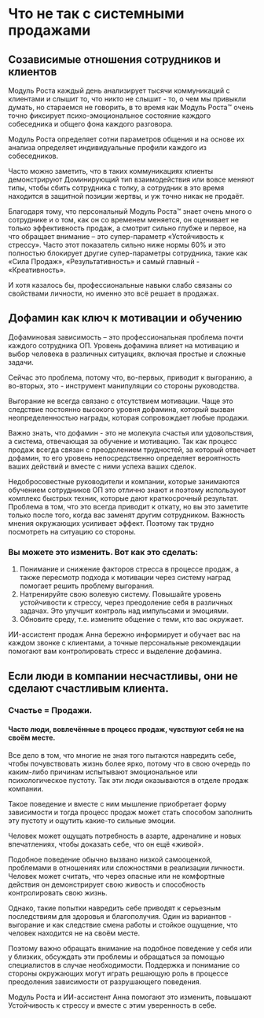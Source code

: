 
# Что не так с системными продажами

## Созависимые отношения сотрудников и клиентов

Модуль Роста каждый день анализирует тысячи коммуникаций с клиентами и слышит то, что никто не слышит - то, о чем мы привыкли думать, но стараемся не говорить, в то время как Модуль Роста™ очень точно фиксирует психо-эмоциональное состояние каждого собеседника и общего фона каждого разговора.

Модуль Роста определяет сотни параметров общения и на основе их анализа определяет индивидуальные профили каждого из собеседников.

Часто можно заметить, что в таких коммуникациях клиенты демонстрируют Доминирующий тип взаимодействия или вовсе меняют типы, чтобы сбить сотрудника с толку, а сотрудник в это время находится в защитной позиции жертвы, и уж точно никак не продаёт.

Благодаря тому, что персональный Модуль Роста™ знает очень много о сотруднике и о том, как он со временем меняется, он оценивает не только эффективность продаж, а смотрит сильно глубже и первое, на что обращает внимание – это супер-параметр «Устойчивость к стрессу». Часто этот показатель сильно ниже нормы 60% и это полностью блокирует другие супер-параметры сотрудника, такие как «Сила Продаж», «Результативность» и самый главный - «Креативность».

И хотя казалось бы, профессиональные навыки слабо связаны со свойствами личности, но именно это всё решает в продажах.

## Дофамин как ключ к мотивации и обучению

Дофаминовая зависимость – это профессиональная проблема почти каждого сотрудника ОП. Уровень дофамина влияет на мотивацию и выбор человека в различных ситуациях, включая простые и сложные задачи.

Сейчас это проблема, потому что, во-первых, приводит к выгоранию, а во-вторых, это - инструмент манипуляции со стороны руководства.

Выгорание не всегда связано с отсутствием мотивации. Чаще это следствие постоянно высокого уровня дофамина, который вызван неопределенностью награды, которая сопровождает любые продажи.

Важно знать, что дофамин - это не молекула счастья или удовольствия, а система, отвечающая за обучение и мотивацию. Так как процесс продаж всегда связан с преодолением трудностей, за который отвечает дофамин, то его уровень непосредственно определяет вероятность ваших действий и вместе с ними успеха ваших сделок.

Недобросовестные руководители и компании, которые занимаются обучением сотрудников ОП это отлично знают и поэтому используют комплекс быстрых техник, которые дают краткосрочный результат. Проблема в том, что это всегда приводит к откату, но вы это заметите только после того, когда вас заменят другим сотрудником. Важность мнения окружающих усиливает эффект. Поэтому так трудно посмотреть на ситуацию со стороны.

### Вы можете это изменить. Вот как это сделать:

1. Понимание и снижение факторов стресса в процессе продаж, а также пересмотр подхода к мотивации через систему наград помогает решить проблему выгорания.
2. Натренируйте свою волевую систему. Повышайте уровень устойчивости к стрессу, через преодоление себя в различных задачах. Это улучшит контроль над импульсами и эмоциями.
3. Обновите среду, т.е. измените общение с теми, кто вас окружает.

ИИ-ассистент продаж Анна бережно информирует и обучает вас на каждом звонке с клиентами, а точные персональные рекомендации помогают вам контролировать стресс и выделение дофамина.

## Если люди в компании несчастливы, они не сделают счастливым клиента.

### Счастье = Продажи.

#### Часто люди, вовлечённые в процесс продаж, чувствуют себя не на своём месте.

Все дело в том, что многие не зная того пытаются навредить себе, чтобы почувствовать жизнь более ярко, потому что в свою очередь по каким-либо причинам испытывают эмоциональное или психологическое пустоту. Так эти люди оказываются в отделе продаж компании.

Такое поведение и вместе с ним мышление приобретает форму зависимости и тогда процесс продаж может стать способом заполнить эту пустоту и ощутить какие-то сильные эмоции.

Человек может ощущать потребность в азарте, адреналине и новых впечатлениях, чтобы доказать себе, что он ещё «живой».

Подобное поведение обычно вызвано низкой самооценкой, проблемами в отношениях или сложностями в реализации личности. Человек может считать, что через опасные или не комфортные действия он демонстрирует свою живость и способность контролировать свою жизнь.

Однако, такие попытки навредить себе приводят к серьезным последствиям для здоровья и благополучия. Один из вариантов - выгорание и как следствие смена работы и стойкое ощущение, что человек находится не на своём месте.

Поэтому важно обращать внимание на подобное поведение у себя или у близких, обсуждать эти проблемы и обращаться за помощью специалистов в случае необходимости. Поддержка и понимание со стороны окружающих могут играть решающую роль в процессе преодоления зависимости от разрушающего поведения.

Модуль Роста и ИИ-ассистент Анна помогают это изменить, повышают Устойчивость к стрессу и вместе с этим уверенность в себе.
